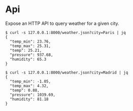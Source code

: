 # Api

Expose an HTTP API to query weather for a given city.

```
$ curl -s 127.0.0.1:8000/weather.json?city=Paris | jq
{
  "temp_min": 23.76,
  "temp_max": 25.31,
  "temp": 25.21,
  "pressure": 937.68,
  "humidity": 65.3
}

$ curl -s 127.0.0.1:8000/weather.json?city=Madrid | jq
{
  "temp_min": -1.05,
  "temp_max": 4.32,
  "temp": 0.88,
  "pressure": 1039.69,
  "humidity": 81.18
}
```
